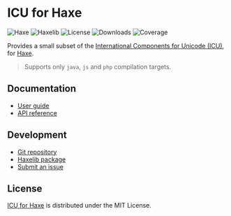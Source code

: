 # ICU for Haxe
![Haxe](https://badgen.net/badge/haxe/%3E%3D4.3.0/green) ![Haxelib](https://badgen.net/haxelib/v/intl) ![License](https://badgen.net/haxelib/license/intl) ![Downloads](https://badgen.net/haxelib/d/intl) ![Coverage](https://badgen.net/codecov/c/github/cedx/intl.hx)

Provides a small subset of the [International Components for Unicode (ICU)](https://icu.unicode.org), for [Haxe](https://haxe.org).

> Supports only `java`, `js` and `php` compilation targets.

## Documentation
- [User guide](https://github.com/cedx/intl.hx/wiki)
- [API reference](https://docs.belin.io/intl.hx)

## Development
- [Git repository](https://github.com/cedx/intl.hx)
- [Haxelib package](https://lib.haxe.org/p/intl)
- [Submit an issue](https://github.com/cedx/intl.hx/issues)

## License
[ICU for Haxe](https://github.com/cedx/intl.hx) is distributed under the MIT License.
